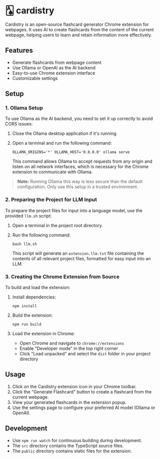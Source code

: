 # 🂡 cardistry

Cardistry is an open-source flashcard generator Chrome extension for webpages. It uses AI to create flashcards from the content of the current webpage, helping users to learn and retain information more effectively.

## Features

- Generate flashcards from webpage content
- Use Ollama or OpenAI as the AI backend
- Easy-to-use Chrome extension interface
- Customizable settings

## Setup

### 1. Ollama Setup

To use Ollama as the AI backend, you need to set it up correctly to avoid CORS issues:

1. Close the Ollama desktop application if it's running.
2. Open a terminal and run the following command:

   ```
   OLLAMA_ORIGINS='*' OLLAMA_HOST='0.0.0.0' ollama serve
   ```

   This command allows Ollama to accept requests from any origin and listen on all network interfaces, which is necessary for the Chrome extension to communicate with Ollama.

> **Note:** Running Ollama this way is less secure than the default configuration. Only use this setup in a trusted environment.

### 2. Preparing the Project for LLM Input

To prepare the project files for input into a language model, use the provided `llm.sh` script:

1. Open a terminal in the project root directory.
2. Run the following command:

   ```
   bash llm.sh
   ```

   This script will generate an `extension.llm.txt` file containing the contents of all relevant project files, formatted for easy input into an LLM.

### 3. Creating the Chrome Extension from Source

To build and load the extension:

1. Install dependencies:
   ```
   npm install
   ```

2. Build the extension:
   ```
   npm run build
   ```

3. Load the extension in Chrome:
   - Open Chrome and navigate to `chrome://extensions`
   - Enable "Developer mode" in the top right corner
   - Click "Load unpacked" and select the `dist` folder in your project directory

## Usage

1. Click on the Cardistry extension icon in your Chrome toolbar.
2. Click the "Generate Flashcard" button to create a flashcard from the current webpage.
3. View your generated flashcards in the extension popup.
4. Use the settings page to configure your preferred AI model (Ollama or OpenAI).

## Development

- Use `npm run watch` for continuous building during development.
- The `src` directory contains the TypeScript source files.
- The `public` directory contains static files for the extension.
